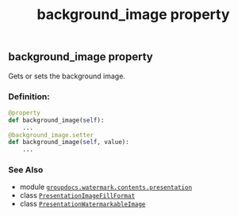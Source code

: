 ﻿---
title: background_image property
second_title: GroupDocs.Watermark for Python via .NET API References
description: 
type: docs
url: /python-net/groupdocs.watermark.contents.presentation/presentationimagefillformat/background_image/
is_root: false
weight: 30
---

## background_image property


Gets or sets the background image.
### Definition:
```python
@property
def background_image(self):
    ...
@background_image.setter
def background_image(self, value):
    ...
```

### See Also
* module [`groupdocs.watermark.contents.presentation`](../../)
* class [`PresentationImageFillFormat`](/watermark/python-net/groupdocs.watermark.contents.presentation/presentationimagefillformat)
* class [`PresentationWatermarkableImage`](/watermark/python-net/groupdocs.watermark.contents.presentation/presentationwatermarkableimage)
